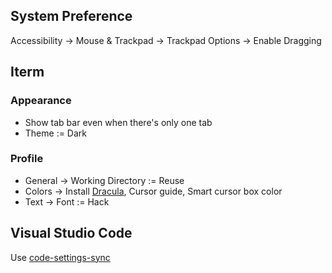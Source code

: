## System Preference
Accessibility -> Mouse & Trackpad -> Trackpad Options -> Enable Dragging

## Iterm

### Appearance
- Show tab bar even when there's only one tab
- Theme := Dark

### Profile
- General -> Working Directory := Reuse
- Colors -> Install [Dracula](https://draculatheme.com/iterm/), Cursor guide, Smart cursor box color
- Text -> Font := Hack

## Visual Studio Code
Use [code-settings-sync](https://marketplace.visualstudio.com/items?itemName=Shan.code-settings-sync)

